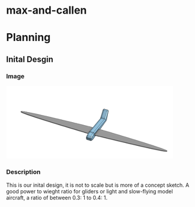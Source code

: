 # max-and-callen

# Planning 

## Inital Desgin

### Image

<img src="images/PlaneInital.PNG" alt="BlinkingBoard" width="450">

### Description
This is our inital design, it is not to scale but is more of a concept sketch. A good power to wieght ratio for gliders or light and slow-flying model aircraft, a ratio of between 0.3: 1 to 0.4: 1.
